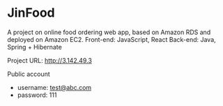 # JinFood
A project on online food ordering web app, based on Amazon RDS and deployed on Amazon EC2.
Front-end:  JavaScript, React
Back-end:   Java, Spring + Hibernate

Project URL: http://3.142.49.3

Public account
  - username: test@abc.com
  - password: 111
